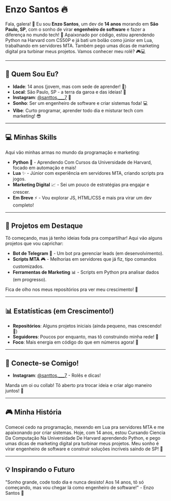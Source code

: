 #  Enzo Santos 🔥

Fala, galera! 👋 Eu sou **Enzo Santos**, um dev de **14 anos** morando em **São Paulo, SP**, com o sonho de virar **engenheiro de software** e fazer a diferença no mundo tech! 🚀 Apaixonado por código, estou aprendendo Python na Harvard com CS50P e já bati um bolão como júnior em Lua, trabalhando em servidores MTA. Também pego umas dicas de marketing digital pra turbinar meus projetos. Vamos conhecer meu rolê? 🎮💻

---

## 🚀 Quem Sou Eu?

- **Idade**: 14 anos (jovem, mas com sede de aprender! 💪)
- **Local**: São Paulo, SP - a terra da garoa e das ideias! 🌆
- **Instagram**: [ @santtos.___7](https://instagram.com/santtos.___7) 📸
- **Sonho**: Ser um engenheiro de software e criar sistemas foda! 💻
- **Vibe**: Curto programar, aprender todo dia e misturar tech com marketing! 😎

---

## 💻 Minhas Skills

Aqui vão minhas armas no mundo da programação e marketing:

- **Python** 🌱 - Aprendendo Com Cursos da Universidade de Harvard, focado em automação e mais!
- **Lua** ✨ - Júnior com experiência em servidores MTA, criando scripts pra jogos.
- **Marketing Digital** 📈 - Sei um pouco de estratégias pra engajar e crescer.
- **Em Breve** ⚡ - Vou explorar JS, HTML/CSS e mais pra virar um dev completo!

---

## 🎯 Projetos em Destaque

Tô começando, mas já tenho ideias foda pra compartilhar! Aqui vão alguns projetos que vou caprichar:

- **Bot de Telegram** 🤖 - Um bot pra gerenciar leads (em desenvolvimento).
- **Scripts MTA** 🎮 - Melhorias em servidores que já fiz, tipo comandos customizados.
- **Ferramentas de Marketing** 📊 - Scripts em Python pra analisar dados (em progresso).

Fica de olho nos meus repositórios pra ver meu crescimento! 🔧

---

## 📊 Estatísticas (em Crescimento!)

- **Repositórios**: Alguns projetos iniciais (ainda pequeno, mas crescendo! 📂)
- **Seguidores**: Poucos por enquanto, mas tô construindo minha rede! 🙌
- **Foco**: Mais energia em código do que em números agora! 🌟

---

## 🌟 Conecte-se Comigo!

- **Instagram**: [@santtos.___7](https://instagram.com/santtos.___7) - Rolês e dicas!

Manda um oi ou collab! Tô aberto pra trocar ideia e criar algo maneiro juntos! 💬

---

## 🎮 Minha História

Comecei cedo na programação, mexendo em Lua pra servidores MTA e me apaixonando por criar sistemas. Hoje, com 14 anos, estou Cursando Ciencia Da Computação Na Universidade De Harvard aprendendo Python, e pego umas dicas de marketing digital pra turbinar meus projetos. Meu sonho é virar engenheiro de software e construir soluções incríveis saindo de SP! 🌟

---

## 💡 Inspirando o Futuro

"Sonho grande, code todo dia e nunca desisto! Aos 14 anos, tô só começando, mas vou chegar lá como engenheiro de software!" - Enzo Santos 💪
